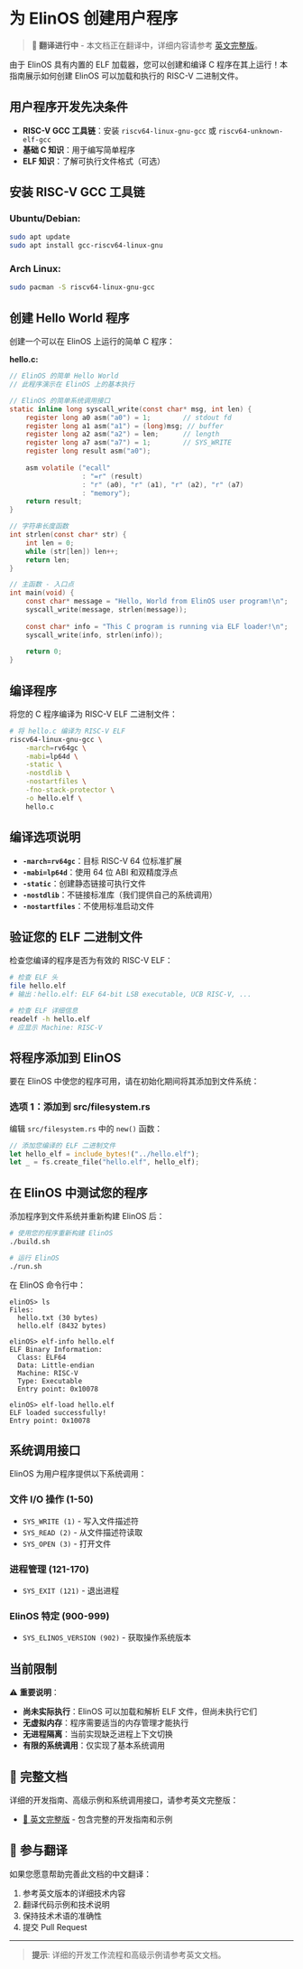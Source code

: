 # 为 ElinOS 创建用户程序

> **🚧 翻译进行中** - 本文档正在翻译中，详细内容请参考 [英文完整版](../en/development.md)。

由于 ElinOS 具有内置的 ELF 加载器，您可以创建和编译 C 程序在其上运行！本指南展示如何创建 ElinOS 可以加载和执行的 RISC-V 二进制文件。

## 用户程序开发先决条件

- **RISC-V GCC 工具链**：安装 `riscv64-linux-gnu-gcc` 或 `riscv64-unknown-elf-gcc`
- **基础 C 知识**：用于编写简单程序
- **ELF 知识**：了解可执行文件格式（可选）

## 安装 RISC-V GCC 工具链

### Ubuntu/Debian:
```bash
sudo apt update
sudo apt install gcc-riscv64-linux-gnu
```

### Arch Linux:
```bash
sudo pacman -S riscv64-linux-gnu-gcc
```

## 创建 Hello World 程序

创建一个可以在 ElinOS 上运行的简单 C 程序：

**hello.c:**
```c
// ElinOS 的简单 Hello World
// 此程序演示在 ElinOS 上的基本执行

// ElinOS 的简单系统调用接口
static inline long syscall_write(const char* msg, int len) {
    register long a0 asm("a0") = 1;        // stdout fd
    register long a1 asm("a1") = (long)msg; // buffer
    register long a2 asm("a2") = len;      // length
    register long a7 asm("a7") = 1;        // SYS_WRITE
    register long result asm("a0");
    
    asm volatile ("ecall"
                  : "=r" (result)
                  : "r" (a0), "r" (a1), "r" (a2), "r" (a7)
                  : "memory");
    return result;
}

// 字符串长度函数
int strlen(const char* str) {
    int len = 0;
    while (str[len]) len++;
    return len;
}

// 主函数 - 入口点
int main(void) {
    const char* message = "Hello, World from ElinOS user program!\n";
    syscall_write(message, strlen(message));
    
    const char* info = "This C program is running via ELF loader!\n";
    syscall_write(info, strlen(info));
    
    return 0;
}
```

## 编译程序

将您的 C 程序编译为 RISC-V ELF 二进制文件：

```bash
# 将 hello.c 编译为 RISC-V ELF
riscv64-linux-gnu-gcc \
    -march=rv64gc \
    -mabi=lp64d \
    -static \
    -nostdlib \
    -nostartfiles \
    -fno-stack-protector \
    -o hello.elf \
    hello.c
```

## 编译选项说明

- **`-march=rv64gc`**：目标 RISC-V 64 位标准扩展
- **`-mabi=lp64d`**：使用 64 位 ABI 和双精度浮点
- **`-static`**：创建静态链接可执行文件
- **`-nostdlib`**：不链接标准库（我们提供自己的系统调用）
- **`-nostartfiles`**：不使用标准启动文件

## 验证您的 ELF 二进制文件

检查您编译的程序是否为有效的 RISC-V ELF：

```bash
# 检查 ELF 头
file hello.elf
# 输出：hello.elf: ELF 64-bit LSB executable, UCB RISC-V, ...

# 检查 ELF 详细信息
readelf -h hello.elf
# 应显示 Machine: RISC-V
```

## 将程序添加到 ElinOS

要在 ElinOS 中使您的程序可用，请在初始化期间将其添加到文件系统：

### 选项 1：添加到 src/filesystem.rs

编辑 `src/filesystem.rs` 中的 `new()` 函数：

```rust
// 添加您编译的 ELF 二进制文件
let hello_elf = include_bytes!("../hello.elf");
let _ = fs.create_file("hello.elf", hello_elf);
```

## 在 ElinOS 中测试您的程序

添加程序到文件系统并重新构建 ElinOS 后：

```bash
# 使用您的程序重新构建 ElinOS
./build.sh

# 运行 ElinOS
./run.sh
```

在 ElinOS 命令行中：

```
elinOS> ls
Files:
  hello.txt (30 bytes)
  hello.elf (8432 bytes)

elinOS> elf-info hello.elf
ELF Binary Information:
  Class: ELF64
  Data: Little-endian
  Machine: RISC-V
  Type: Executable
  Entry point: 0x10078

elinOS> elf-load hello.elf
ELF loaded successfully!
Entry point: 0x10078
```

## 系统调用接口

ElinOS 为用户程序提供以下系统调用：

### 文件 I/O 操作 (1-50)
- `SYS_WRITE (1)` - 写入文件描述符
- `SYS_READ (2)` - 从文件描述符读取
- `SYS_OPEN (3)` - 打开文件

### 进程管理 (121-170)
- `SYS_EXIT (121)` - 退出进程

### ElinOS 特定 (900-999)
- `SYS_ELINOS_VERSION (902)` - 获取操作系统版本

## 当前限制

⚠️ **重要说明**：
- **尚未实际执行**：ElinOS 可以加载和解析 ELF 文件，但尚未执行它们
- **无虚拟内存**：程序需要适当的内存管理才能执行
- **无进程隔离**：当前实现缺乏进程上下文切换
- **有限的系统调用**：仅实现了基本系统调用

## 📖 完整文档

详细的开发指南、高级示例和系统调用接口，请参考英文完整版：

- [📖 英文完整版](../en/development.md) - 包含完整的开发指南和示例

## 🤝 参与翻译

如果您愿意帮助完善此文档的中文翻译：

1. 参考英文版本的详细技术内容
2. 翻译代码示例和技术说明
3. 保持技术术语的准确性
4. 提交 Pull Request

---

> **提示**: 详细的开发工作流程和高级示例请参考英文文档。 